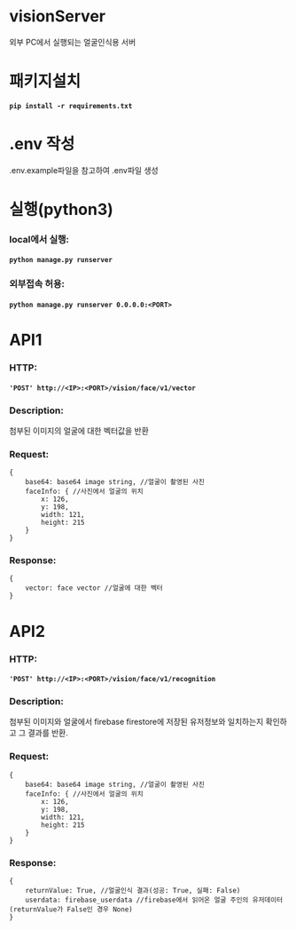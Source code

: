 
# visionServer

외부 PC에서 실행되는 얼굴인식용 서버

# 패키지설치

#### `pip install -r requirements.txt`

# .env 작성

.env.example파일을 참고하여 .env파일 생성

# 실행(python3)
### local에서 실행:
#### `python manage.py runserver` 
### 외부접속 허용:
#### `python manage.py runserver 0.0.0.0:<PORT>`

# API1

### HTTP:

#### `'POST' http://<IP>:<PORT>/vision/face/v1/vector`

### Description:

첨부된 이미지의 얼굴에 대한 벡터값을 반환

### Request:

```
{
    base64: base64 image string, //얼굴이 촬영된 사진
    faceInfo: { //사진에서 얼굴의 위치
        x: 126,
        y: 198,
        width: 121,
        height: 215
    }
}
```

### Response:

```
{
    vector: face vector //얼굴에 대한 벡터
}
```

# API2

### HTTP:

#### `'POST' http://<IP>:<PORT>/vision/face/v1/recognition`

### Description:

첨부된 이미지와 얼굴에서 firebase firestore에 저장된 유저정보와 일치하는지 확인하고 그 결과를 반환.

### Request:

```
{
    base64: base64 image string, //얼굴이 촬영된 사진
    faceInfo: { //사진에서 얼굴의 위치
        x: 126,
        y: 198,
        width: 121,
        height: 215
    }
}
```

### Response:

```
{
    returnValue: True, //얼굴인식 결과(성공: True, 실패: False)
    userdata: firebase_userdata //firebase에서 읽어온 얼굴 주인의 유저데이터(returnValue가 False인 경우 None)
}
```